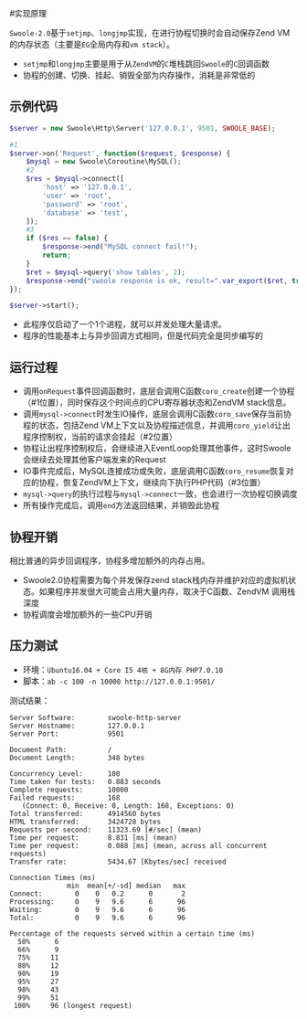 #实现原理

 `Swoole-2.0`基于`setjmp`、`longjmp`实现，在进行协程切换时会自动保存Zend VM的内存状态（主要是`EG`全局内存和`vm stack`）。

* `setjmp`和`longjmp`主要是用于从`ZendVM`的`C`堆栈跳回`Swoole`的`C`回调函数
* 协程的创建、切换、挂起、销毁全部为内存操作，消耗是非常低的

示例代码
----
```php
$server = new Swoole\Http\Server('127.0.0.1', 9501, SWOOLE_BASE);

#1
$server->on('Request', function($request, $response) {
	$mysql = new Swoole\Coroutine\MySQL();
	#2
	$res = $mysql->connect([
		'host' => '127.0.0.1',
		'user' => 'root',
		'password' => 'root',
		'database' => 'test',
	]);
	#3
	if ($res == false) {
		$response->end("MySQL connect fail!");
		return;
	}
	$ret = $mysql->query('show tables', 2);
    $response->end("swoole response is ok, result=".var_export($ret, true));
});

$server->start();
```

* 此程序仅启动了一个1个进程，就可以并发处理大量请求。
* 程序的性能基本上与异步回调方式相同，但是代码完全是同步编写的

运行过程
----
* 调用`onRequest`事件回调函数时，底层会调用C函数`coro_create`创建一个协程（#1位置），同时保存这个时间点的CPU寄存器状态和ZendVM stack信息。
* 调用`mysql->connect`时发生IO操作，底层会调用C函数`coro_save`保存当前协程的状态，包括Zend VM上下文以及协程描述信息，并调用`coro_yield`让出程序控制权，当前的请求会挂起（#2位置）
* 协程让出程序控制权后，会继续进入EventLoop处理其他事件，这时Swoole会继续去处理其他客户端发来的Request
* IO事件完成后，MySQL连接成功或失败，底层调用C函数`coro_resume`恢复对应的协程，恢复ZendVM上下文，继续向下执行PHP代码（#3位置）
* `mysql->query`的执行过程与`mysql->connect`一致，也会进行一次协程切换调度
* 所有操作完成后，调用`end`方法返回结果，并销毁此协程

协程开销
----
相比普通的异步回调程序，协程多增加额外的内存占用。

* Swoole2.0协程需要为每个并发保存zend stack栈内存并维护对应的虚拟机状态。如果程序并发很大可能会占用大量内存，取决于C函数、ZendVM 调用栈深度
* 协程调度会增加额外的一些CPU开销

压力测试
----
* 环境：`Ubuntu16.04 + Core I5 4核 + 8G内存 PHP7.0.10`
* 脚本：`ab -c 100 -n 10000 http://127.0.0.1:9501/`

测试结果：
```shell
Server Software:        swoole-http-server
Server Hostname:        127.0.0.1
Server Port:            9501

Document Path:          /
Document Length:        348 bytes

Concurrency Level:      100
Time taken for tests:   0.883 seconds
Complete requests:      10000
Failed requests:        168
   (Connect: 0, Receive: 0, Length: 168, Exceptions: 0)
Total transferred:      4914560 bytes
HTML transferred:       3424728 bytes
Requests per second:    11323.69 [#/sec] (mean)
Time per request:       8.831 [ms] (mean)
Time per request:       0.088 [ms] (mean, across all concurrent requests)
Transfer rate:          5434.67 [Kbytes/sec] received

Connection Times (ms)
              min  mean[+/-sd] median   max
Connect:        0    0   0.2      0       2
Processing:     0    9   9.6      6      96
Waiting:        0    9   9.6      6      96
Total:          0    9   9.6      6      96

Percentage of the requests served within a certain time (ms)
  50%      6
  66%      9
  75%     11
  80%     12
  90%     19
  95%     27
  98%     43
  99%     51
 100%     96 (longest request)
```
